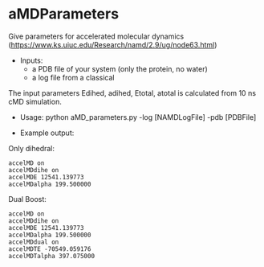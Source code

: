# aMDParameters
Give parameters for accelerated molecular dynamics (https://www.ks.uiuc.edu/Research/namd/2.9/ug/node63.html)

- Inputs:
    - a PDB file of your system (only the protein, no water)
    - a log file from a classical 

The input parameters Edihed, adihed, Etotal, atotal is calculated from  10 ns cMD simulation.

- Usage:
python aMD_parameters.py -log [NAMDLogFile] -pdb [PDBFile]

- Example output:

Only dihedral:

    accelMD on
    accelMDdihe on
    accelMDE 12541.139773
    accelMDalpha 199.500000
    

Dual Boost:

    accelMD on
    accelMDdihe on
    accelMDE 12541.139773
    accelMDalpha 199.500000
    accelMDdual on
    accelMDTE -70549.059176
    accelMDTalpha 397.075000
